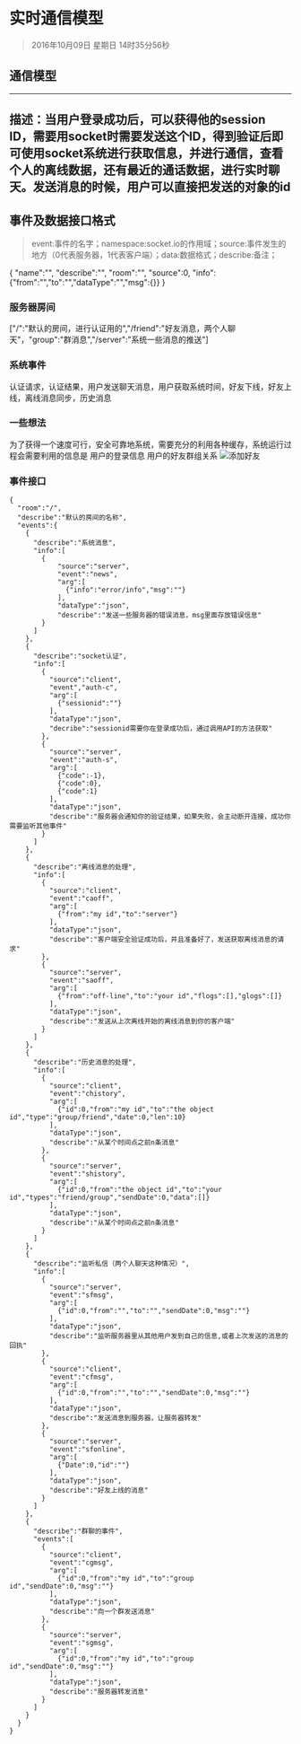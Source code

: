 # 实时通信模型
> 2016年10月09日 星期日 14时35分56秒 

## 通信模型
---
描述：当用户登录成功后，可以获得他的session ID，需要用socket时需要发送这个ID，得到验证后即可使用socket系统进行获取信息，并进行通信，查看个人的离线数据，还有最近的通话数据，进行实时聊天。发送消息的时候，用户可以直接把发送的对象的id
---

## 事件及数据接口格式
> event:事件的名字；namespace:socket.io的作用域；source:事件发生的地方（0代表服务器，1代表客户端）；data:数据格式；describe:备注；

{
  "name":"",
  "describe":"",
  "room":"",
  "source":0,
  "info":{"from":"","to":"","dataType":"","msg":{}}
}

### 服务器房间
["/":"默认的房间，进行认证用的","/friend":"好友消息，两个人聊天"，"group":"群消息","/server":"系统一些消息的推送"]

### 系统事件
认证请求，认证结果，用户发送聊天消息，用户获取系统时间，好友下线，好友上线，离线消息同步，历史消息

### 一些想法
为了获得一个速度可行，安全可靠地系统，需要充分的利用各种缓存，系统运行过程会需要利用的信息是 用户的登录信息 用户的好友群组关系
![添加好友](http://cloud.oeli.pub/img/addfriends.png)


### 事件接口
```
{
  "room":"/",
  "describe":"默认的房间的名称",
  "events":{
    {
      "describe":"系统消息",
      "info":[
        {
            "source":"server",
            "event":"news",
            "arg":[
              {"info":"error/info","msg":""}
            ],
            "dataType":"json",
            "describe":"发送一些服务器的错误消息，msg里面存放错误信息"
        }
      ]
    },
    {
      "describe":"socket认证",
      "info":[
        {
          "source":"client",
          "event","auth-c",
          "arg":[
            {"sessionid":""}
          ],
          "dataType":"json",
          "decribe":"sessionid需要你在登录成功后，通过调用API的方法获取"
        },
        {
          "source":"server",
          "event":"auth-s",
          "arg":[
            {"code":-1},
            {"code":0},
            {"code":1}
          ],
          "dataType":"json",
          "describe":"服务器会通知你的验证结果，如果失败，会主动断开连接，成功你需要监听其他事件"
        }
      ]
    },
    {
      "describe":"离线消息的处理",
      "info":[
        {
          "source":"client",
          "event":"caoff",
          "arg":[
            {"from":"my id","to":"server"}
          ],
          "dataType":"json",
          "describe":"客户端安全验证成功后，并且准备好了，发送获取离线消息的请求"
        },
        {
          "source":"server",
          "event":"saoff",
          "arg":[
            {"from":"off-line","to":"your id","flogs":[],"glogs":[]}
          ],
          "dataType":"json",
          "describe":"发送从上次离线开始的离线消息到你的客户端"
        }
      ]
    },
    {
      "describe":"历史消息的处理",
      "info":[
        {
          "source":"client",
          "event":"chistory",
          "arg":[
            {"id":0,"from":"my id","to":"the object id","type":"group/friend","date":0,"len":10}
          ],
          "dataType":"json",
          "describe":"从某个时间点之前n条消息"
        },
        {
          "source":"server",
          "event":"shistory",
          "arg":[
            {"id":0,"from":"the object id","to":"your id","types":"friend/group","sendDate":0,"data":[]}
          ],
          "dataType":"json",
          "describe":"从某个时间点之前n条消息"
        }
      ]
    },
    {
      "describe":"监听私信（两个人聊天这种情况）",
      "info":[
        {
          "source":"server",
          "event":"sfmsg",
          "arg":[
            {"id":0,"from":"","to":"","sendDate":0,"msg":""}
          ],
          "dataType":"json",
          "describe":"监听服务器里从其他用户发到自己的信息,或者上次发送的消息的回执"
        },
        {
          "source":"client",
          "event":"cfmsg",
          "arg":[
            {"id":0,"from":"","to":"","sendDate":0,"msg":""}
          ],
          "dataType":"json",
          "describe":"发送消息到服务器，让服务器转发"
        },
        {
          "source":"server",
          "event":"sfonline",
          "arg":[
            {"Date":0,"id":""}
          ],
          "dataType":"json",
          "describe":"好友上线的消息"
        }
      ]
    },
    {
      "describe":"群聊的事件",
      "events":[
        {
          "source":"client",
          "event":"cgmsg",
          "arg":[
            {"id":0,"from":"my id","to":"group id","sendDate":0,"msg":""}
          ],
          "dataType":"json",
          "describe":"向一个群发送消息"
        },
        {
          "source":"server",
          "event":"sgmsg",
          "arg":[
            {"id":0,"from":"my id","to":"group id","sendDate":0,"msg":""}
          ],
          "dataType":"json",
          "describe":"服务器转发消息"
        }
      ]
    }
  }
}
```

